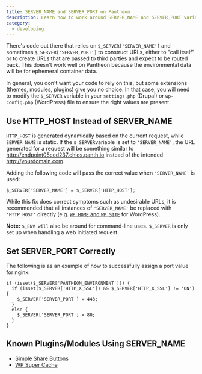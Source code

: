 ```yaml
---
title: SERVER_NAME and SERVER_PORT on Pantheon
description: Learn how to work around SERVER_NAME and SERVER_PORT variables in your environment configuration.
category:
  - developing
---
```

There's code out there that relies on `$_SERVER['SERVER_NAME']` and sometimes `$_SERVER['SERVER_PORT']` to construct URLs, either to "call itself" or to create URLs that are passed to third parties and expect to be routed back. This doesn't work well on Pantheon because the environmental data will be for ephemeral container data.

In general, you don't want your code to rely on this, but some extensions (themes, modules, plugins) give you no choice. In that case, you will need to modify the `$_SERVER` variable in your `settings.php` (Drupal) or `wp-config.php` (WordPress) file to ensure the right values are present.

## Use HTTP_HOST Instead of SERVER_NAME
`HTTP_HOST` is generated dynamically based on the current request, while `SERVER_NAME` is static. If the `$_SERVER`variable is set to `'SERVER_NAME'`, the URL generated for a request will be something similar to http://endpoint05ccd237.chios.panth.io instead of the intended http://yourdomain.com.

Adding the following code will pass the correct value when `'SERVER_NAME'` is used:
```
$_SERVER['SERVER_NAME'] = $_SERVER['HTTP_HOST'];
```
While this fix does correct symptoms such as undesirable URLs, it is recommended that all instances of `'SERVER_NAME'` be replaced with `'HTTP_HOST'` directly (e.g. [`WP_HOME` and `WP_SITE`](https://github.com/pantheon-systems/WordPress/blob/master/wp-config.php#L69-L71) for WordPress).

**Note:** `$_ENV will` also be around for command-line uses. `$_SERVER` is only set up when handling a web initiated request.
## Set SERVER_PORT Correctly
The following is as an example of how to successfully assign a port value for nginx:
```
if (isset($_SERVER['PANTHEON_ENVIRONMENT'])) {
  if (isset($_SERVER['HTTP_X_SSL']) && $_SERVER['HTTP_X_SSL'] != 'ON') {
    $_SERVER['SERVER_PORT'] = 443;
  }
  else {
    $_SERVER['SERVER_PORT'] = 80;
  }
}
```

## Known Plugins/Modules Using SERVER_NAME
- [Simple Share Buttons](https://simplesharebuttons.com/plus/)
- [WP Super Cache](https://wordpress.org/support/plugin/wp-super-cache)
